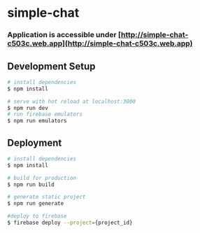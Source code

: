 # simple-chat

### Application is accessible under [http://simple-chat-c503c.web.app](http://simple-chat-c503c.web.app)
## Development Setup

```bash
# install dependencies
$ npm install

# serve with hot reload at localhost:3000
$ npm run dev
# run firebase emulators
$ npm run emulators
```
## Deployment

```bash
# install dependencies
$ npm install

# build for production
$ npm run build

# generate static project
$ npm run generate

#deploy to firebase
$ firebase deploy --project={project_id}
```

